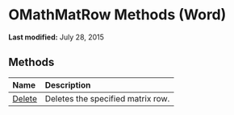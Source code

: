 
# OMathMatRow Methods (Word)

 **Last modified:** July 28, 2015


## Methods



|**Name**|**Description**|
|:-----|:-----|
| [Delete](b90615ee-6ecc-5d55-c088-b3a82593a050.md)|Deletes the specified matrix row.|
